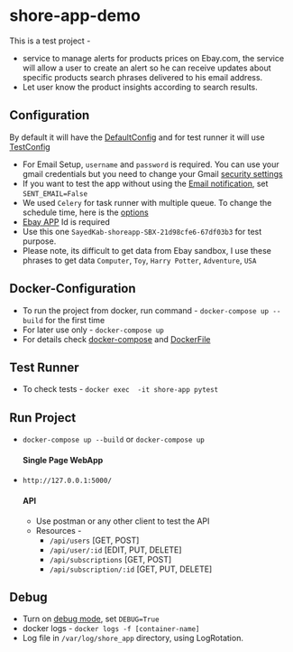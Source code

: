 # shore-app-demo
This is a test project - 
 - service to manage alerts for products prices on Ebay.com, the service will allow a user
to create an alert so he can receive updates about specific products search phrases delivered to
his email address.
- Let user know the product insights according to search results.

## Configuration 
By default it will have the [DefaultConfig](https://github.com/pranto157/shore-app-demo/blob/main/shore_app/config.py#L20-L53) and for test runner it will use [TestConfig](https://github.com/pranto157/shore-app-demo/blob/main/shore_app/config.py#L56-L63)
  - For Email Setup, `username` and `password` is required. You can use your gmail credentials but you need to change your Gmail [security settings](https://kb.synology.com/en-global/SRM/tutorial/How_to_use_Gmail_SMTP_server_to_send_emails_for_SRM)
  - If you want to test the app without using the [Email notification](https://github.com/pranto157/shore-app-demo/blob/main/shore_app/config.py#L27), set `SENT_EMAIL=False`
  - We used `Celery` for task runner with multiple queue. To change the schedule time, here is the [options](https://github.com/pranto157/shore-app-demo/blob/main/shore_app/config.py#L38-L39)
  - [Ebay APP](https://github.com/pranto157/shore-app-demo/blob/main/shore_app/config.py#L51) Id is required
  - Use this one `SayedKab-shoreapp-SBX-21d98cfe6-67df03b3` for test purpose. 
  - Please note, its difficult to get data from Ebay sandbox, I use these phrases to get data `Computer`, `Toy`, `Harry Potter`, `Adventure`, `USA`

## Docker-Configuration
  - To run the project from docker, run command - `docker-compose up --build` for the first time
  - For later use only - `docker-compose up`
  - For details check [docker-compose](https://github.com/pranto157/shore-app-demo/blob/main/docker-compose.yaml) and [DockerFile](https://github.com/pranto157/shore-app-demo/blob/main/Dockerfile)

## Test Runner
  - To check tests - `docker exec  -it shore-app pytest`
## Run Project

  - `docker-compose up --build` or `docker-compose up`
    #### Single Page WebApp
  - `http://127.0.0.1:5000/` 
    #### API
      - Use postman or any other client to test the API
      - Resources - 
        - `/api/users` [GET, POST]
        - `/api/user/:id` [EDIT, PUT, DELETE]
        - `/api/subscriptions` [GET, POST]
        - `/api/subscription/:id` [GET, PUT, DELETE]  

## Debug
  - Turn on [debug mode](https://github.com/pranto157/shore-app-demo/blob/main/shore_app/config.py#L22), set `DEBUG=True` 
  - docker logs - `docker logs -f [container-name]`
  - Log file in `/var/log/shore_app` directory, using LogRotation. 
